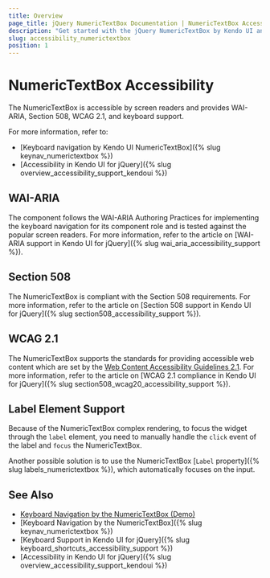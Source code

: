 ```yaml
---
title: Overview
page_title: jQuery NumericTextBox Documentation | NumericTextBox Accessibility | Kendo UI
description: "Get started with the jQuery NumericTextBox by Kendo UI and learn about its accessibility support for WAI-ARIA, Section 508, and WCAG 2.1."
slug: accessibility_numerictextbox
position: 1
---
```


# NumericTextBox Accessibility

The NumericTextBox is accessible by screen readers and provides WAI-ARIA, Section 508, WCAG 2.1, and keyboard support.

For more information, refer to:
* [Keyboard navigation by Kendo UI NumericTextBox]({% slug keynav_numerictextbox %})
* [Accessibility in Kendo UI for jQuery]({% slug overview_accessibility_support_kendoui %})

## WAI-ARIA

The component follows the WAI-ARIA Authoring Practices for implementing the keyboard navigation for its component role and is tested against the popular screen readers. For more information, refer to the article on [WAI-ARIA support in Kendo UI for jQuery]({% slug wai_aria_accessibility_support %}).

## Section 508

The NumericTextBox is compliant with the Section 508 requirements. For more information, refer to the article on [Section 508 support in Kendo UI for jQuery]({% slug section508_accessibility_support %}).

## WCAG 2.1

The NumericTextBox supports the standards for providing accessible web content which are set by the [Web Content Accessibility Guidelines 2.1](https://www.w3.org/TR/WCAG/). For more information, refer to the article on [WCAG 2.1 compliance in Kendo UI for jQuery]({% slug section508_wcag20_accessibility_support %}).

## Label Element Support

Because of the NumericTextBox complex rendering, to focus the widget through the `label` element, you need to manually handle the `click` event of the label and `focus` the NumericTextBox.

Another possible solution is to use the NumericTextBox [`Label` property]({% slug labels_numerictextbox %}), which automatically focuses on the input.


## See Also

* [Keyboard Navigation by the NumericTextBox (Demo)](https://demos.telerik.com/kendo-ui/numerictextbox/keyboard-navigation)
* [Keyboard Navigation by the NumericTextBox]({% slug keynav_numerictextbox %})
* [Keyboard Support in Kendo UI for jQuery]({% slug keyboard_shortcuts_accessibility_support %})
* [Accessibility in Kendo UI for jQuery]({% slug overview_accessibility_support_kendoui %})
